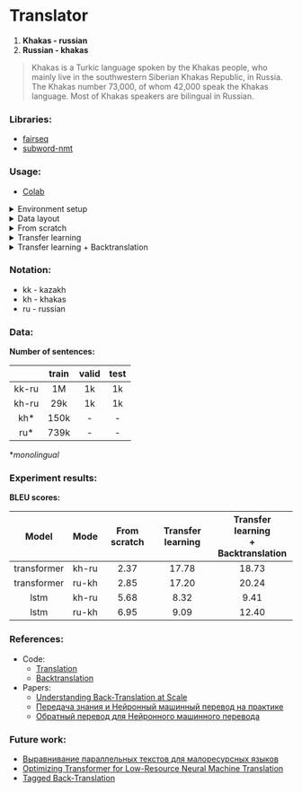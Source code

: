 # Translator 
1. **Khakas - russian**
2. **Russian - khakas**

> Khakas is a Turkic language spoken by the Khakas people, who mainly live in the southwestern Siberian Khakas Republic, in Russia. The Khakas number 73,000, of whom 42,000 speak the Khakas language. Most of Khakas speakers are bilingual in Russian.

### Libraries:
- [fairseq](https://github.com/pytorch/fairseq)
- [subword-nmt](https://github.com/rsennrich/subword-nmt)

### Usage:
- [Colab](https://colab.research.google.com/drive/1CcW4NMZlw1vGCGWLhEaJuPr7ueR8KIWO?usp=sharing)

<details>
  <summary>Environment setup</summary>

```bash
https://github.com/adeshkin/khakas_russian_translator.git 
cd khakas_russian_translator
python3 -m venv ./venv
source venv/bin/activate
pip install -r requirements.txt
```
</details>

<details>
  <summary>Data layout</summary>

1. Splitting into training, validation, test samples;
2. Word tokenization (example, `from nltk.tokenize import WordPunctTokenizer`);
3. Joining parent and child training samples to create shared dictionary and put them into directory `all`.

```
experiments
    data
        tok_data
            all
                ru.train.tok
                kaz_khak.train.tok
            parent
                ru.train.tok
                kaz.train.tok
                ru.valid.tok
                kaz.valid.tok
                ru.test.tok
                kaz.test.tok
            child_with_noisy
                ru.train.tok
                khak.train.tok
                ru.valid.tok
                khak.valid.tok
                ru.test.tok
                khak.test.tok 
```
</details>

<details>
  <summary>From scratch</summary>

```bash
cd from_scratch
bash prepare_data.sh
bash train.sh
```

</details>

<details>
  <summary>Transfer learning</summary>

```bash
cd transfer_learning
bash prepare_data.sh
bash train.sh
bash finetune.sh
```

</details>

<details>
  <summary>Transfer learning + Backtranslation</summary>

```bash
cd transfer_learning
bash prepare_data.sh
bash train.sh
bash finetune.sh

cd backtranslation
bash prepare_mono.sh
bash translate_mono.sh
bash prepare_data.sh
bash finetune.sh
```
</details>

### Notation:
* kk - kazakh
* kh - khakas
* ru - russian

### Data: 
**Number of sentences:**

|       | train | valid | test | 
|:-----:|:-----:|:-----:|:----:|
| kk-ru |  1M   |  1k   |  1k  |
| kh-ru |  29k  |  1k   |  1k  |
|  kh*  | 150k  |   -   |  -   |
|  ru*  | 739k  |   -   |  -   |

**monolingual*

### Experiment results:
**BLEU scores:**

|    Model    | Mode  | From scratch | Transfer learning | Transfer learning <br/> + Backtranslation | 
|:-----------:|-------|:------------:|:-----------------:|:-----------------------------------------:|
| transformer | kh-ru |     2.37     |       17.78       |                   18.73                   |
| transformer | ru-kh |     2.85     |       17.20       |                   20.24                   |
|    lstm     | kh-ru |     5.68     |       8.32        |                   9.41                    |
|    lstm     | ru-kh |     6.95     |       9.09        |                   12.40                   |

<!---
### Examples:
*transformer_iwslt_de_en:*

| Ground truth | Transfer learning | Transfer learning <br/> + Backtranslation | 
|:------------:|:-----------------:|-------------------------------------------|
|              |                   |                                           |
|              |                   |                                           |
--->

### References:
* Code:
  * [Translation](https://github.com/pytorch/fairseq/tree/main/examples/translation)
  * [Backtranslation](https://github.com/pytorch/fairseq/tree/main/examples/backtranslation)
* Papers:
  * [Understanding Back-Translation at Scale](https://arxiv.org/abs/1808.09381)
  * [Передача знания и Нейронный машинный перевод на практике](https://habr.com/ru/post/475750/)
  * [Обратный перевод для Нейронного машинного перевода](https://habr.com/ru/post/491794/)

### Future work:
* [Выравнивание параллельных текстов для малоресурсных языков](https://habr.com/ru/post/581272/)
* [Optimizing Transformer for Low-Resource Neural Machine Translation](https://arxiv.org/abs/2011.02266)
* [Tagged Back-Translation](https://arxiv.org/abs/1906.06442)
